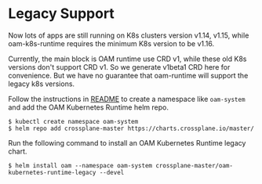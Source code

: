 # Legacy Support

Now lots of apps are still running on K8s clusters version v1.14, v1.15, while oam-k8s-runtime requires the minimum
K8s version to be v1.16.

Currently, the main block is OAM runtime use CRD v1, while these old K8s versions don't support CRD v1.
So we generate v1beta1 CRD here for convenience. But we have no guarantee that oam-runtime will support the
legacy k8s versions. 

Follow the instructions in [README](../README.md) to create a namespace like `oam-system` and add the OAM Kubernetes
Runtime helm repo.

```
$ kubectl create namespace oam-system
$ helm repo add crossplane-master https://charts.crossplane.io/master/
```

Run the following command to install an OAM Kubernetes Runtime legacy chart.

```
$ helm install oam --namespace oam-system crossplane-master/oam-kubernetes-runtime-legacy --devel
```
